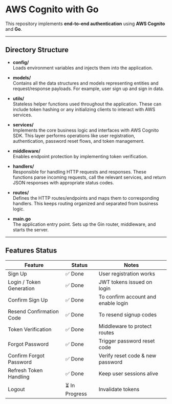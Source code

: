 # AWS Cognito with Go

This repository implements **end-to-end authentication** using **AWS Cognito** and **Go**.

---

## Directory Structure

- **config/**  
  Loads environment variables and injects them into the application.

- **models/**  
  Contains all the data structures and models representing entities and request/response payloads. For example, user sign up and sign in data.

- **utils/**  
  Stateless helper functions used throughout the application. These can include token hashing or any initializing clients to interact with AWS services.

- **services/**  
  Implements the core business logic and interfaces with AWS Cognito SDK. This layer performs operations like user registration, authentication, password reset flows, and token management.

- **middleware/**  
  Enables endpoint protection by implementing token verification.

- **handlers/**  
  Responsible for handling HTTP requests and responses. These functions parse incoming requests, call the relevant services, and return JSON responses with appropriate status codes.

- **routes/**  
  Defines the HTTP routes/endpoints and maps them to corresponding handlers. This keeps routing organized and separated from business logic.

- **main.go**  
  The application entry point. Sets up the Gin router, middleware, and starts the server.

---

## Features Status

| Feature                  | Status         | Notes                               |
| ------------------------ | -------------- | ----------------------------------- |
| Sign Up                  | ✅ Done        | User registration works             |
| Login / Token Generation | ✅ Done        | JWT tokens issued on login          |
| Confirm Sign Up          | ✅ Done        | To confirm account and enable login |
| Resend Confirmation Code | ✅ Done        | To resend signup codes              |
| Token Verification       | ✅ Done        | Middleware to protect routes        |
| Forgot Password          | ✅ Done        | Trigger password reset code         |
| Confirm Forgot Password  | ✅ Done        | Verify reset code & new password    |
| Refresh Token Handling   | ✅ Done        | Keep user sessions alive            |
| Logout                   | ⏳ In Progress | Invalidate tokens                   |
